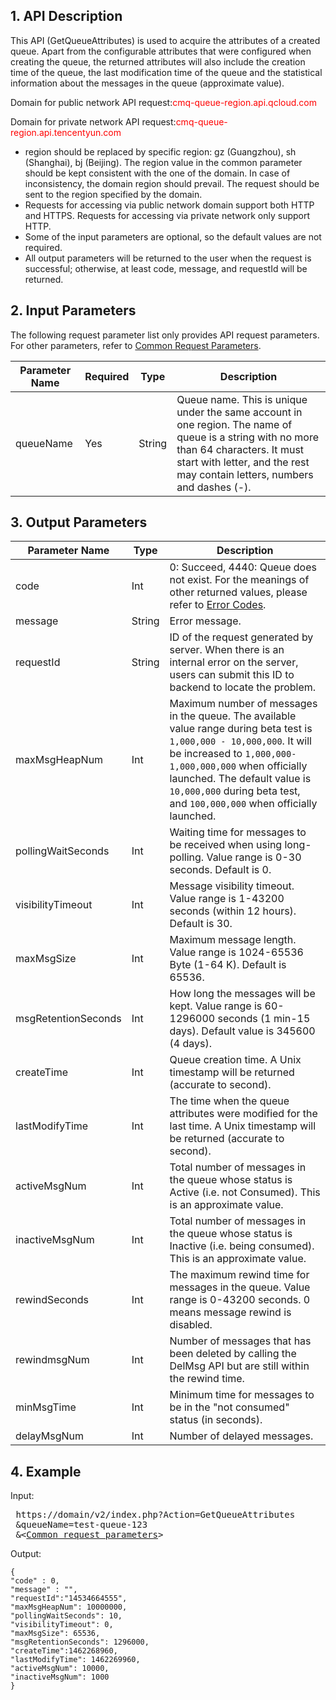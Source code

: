 ## 1. API Description

This API (GetQueueAttributes) is used to acquire the attributes of a created queue. Apart from the configurable attributes that were configured when creating the queue, the returned attributes will also include the creation time of the queue, the last modification time of the queue and the statistical information about the messages in the queue (approximate value).

Domain for public network API request:<font style="color:red">cmq-queue-region.api.qcloud.com</font>

Domain for private network API request:<font style="color:red">cmq-queue-region.api.tencentyun.com</font>

- region should be replaced by specific region: gz (Guangzhou), sh (Shanghai), bj (Beijing). The region value in the common parameter should be kept consistent with the one of the domain. In case of inconsistency, the domain region should prevail. The request should be sent to the region specified by the domain.
- Requests for accessing via public network domain support both HTTP and HTTPS. Requests for accessing via private network only support HTTP.
- Some of the input parameters are optional, so the default values are not required.
- All output parameters will be returned to the user when the request is successful; otherwise, at least code, message, and requestId will be returned.

## 2. Input Parameters

The following request parameter list only provides API request parameters. For other parameters, refer to [Common Request Parameters](https://intl.cloud.tencent.com/document/api/213/6976).

| Parameter Name | Required | Type | Description |
|---------|---------|---------|---------|
| queueName | Yes | String | Queue name. This is unique under the same account in one region. The name of queue is a string with no more than 64 characters. It must start with letter, and the rest may contain letters, numbers and dashes (-). |


## 3. Output Parameters

| Parameter Name | Type | Description |
|---------|---------|---------|
| code | Int | 0: Succeed, 4440: Queue does not exist. For the meanings of other returned values, please refer to [Error Codes](/doc/api/431/5903). |
| message | String | Error message. |
| requestId | String | ID of the request generated by server. When there is an internal error on the server, users can submit this ID to backend to locate the problem. |
| maxMsgHeapNum | Int | Maximum number of messages in the queue. The available value range during beta test is `1,000,000 - 10,000,000`. It will be increased to `1,000,000-1,000,000,000` when officially launched. The default value is `10,000,000` during beta test, and `100,000,000` when officially launched. |
| pollingWaitSeconds | Int | Waiting time for messages to be received when using long-polling. Value range is 0-30 seconds. Default is 0. |
| visibilityTimeout | Int | Message visibility timeout. Value range is 1-43200 seconds (within 12 hours). Default is 30. |
| maxMsgSize | Int | Maximum message length. Value range is 1024-65536 Byte (1-64 K). Default is 65536. |
| msgRetentionSeconds | Int | How long the messages will be kept. Value range is 60-1296000 seconds (1 min-15 days). Default value is 345600 (4 days). |
| createTime | Int | Queue creation time. A Unix timestamp will be returned (accurate to second). |
| lastModifyTime | Int | The time when the queue attributes were modified for the last time. A Unix timestamp will be returned (accurate to second). |
| activeMsgNum | Int | Total number of messages in the queue whose status is Active (i.e. not Consumed). This is an approximate value. |
| inactiveMsgNum | Int | Total number of messages in the queue whose status is Inactive (i.e. being consumed). This is an approximate value. |
| rewindSeconds | Int | The maximum rewind time for messages in the queue. Value range is 0-43200 seconds. 0 means message rewind is disabled. |
| rewindmsgNum | Int | Number of messages that has been deleted by calling the DelMsg API but are still within the rewind time. |
| minMsgTime | Int | Minimum time for messages to be in the "not consumed" status (in seconds). |
| delayMsgNum | Int | Number of delayed messages. |
## 4. Example

Input:

<pre>
 https://domain/v2/index.php?Action=GetQueueAttributes
 &queueName=test-queue-123
 &<<a href="https://intl.cloud.tencent.com/doc/api/229/6976">Common request parameters</a>>
</pre>

Output:

```
{
"code" : 0,
"message" : "",
"requestId":"14534664555",
"maxMsgHeapNum": 10000000,
"pollingWaitSeconds": 10,
"visibilityTimeout": 0,
"maxMsgSize": 65536,
"msgRetentionSeconds": 1296000,
"createTime":1462268960,
"lastModifyTime": 1462269960,
"activeMsgNum": 10000,
"inactiveMsgNum": 1000
}
```







